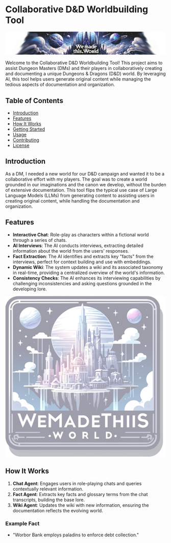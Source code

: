 # Collaborative D&D Worldbuilding Tool

![Banner](static/images/banner.png)

Welcome to the Collaborative D&D Worldbuilding Tool! This project aims to assist Dungeon Masters (DMs) and their players in collaboratively creating and documenting a unique Dungeons & Dragons (D&D) world. By leveraging AI, this tool helps users generate original content while managing the tedious aspects of documentation and organization.

## Table of Contents

- [Introduction](#introduction)
- [Features](#features)
- [How It Works](#how-it-works)
- [Getting Started](#getting-started)
- [Usage](#usage)
- [Contributing](#contributing)
- [License](#license)

## Introduction

As a DM, I needed a new world for our D&D campaign and wanted it to be a collaborative effort with my players. The goal was to create a world grounded in our imaginations and the canon we develop, without the burden of extensive documentation. This tool flips the typical use case of Large Language Models (LLMs) from generating content to assisting users in creating original content, while handling the documentation and organization.

## Features

- **Interactive Chat**: Role-play as characters within a fictional world through a series of chats.
- **AI Interviews**: The AI conducts interviews, extracting detailed information about the world from the users' responses.
- **Fact Extraction**: The AI identifies and extracts key "facts" from the interviews, perfect for context building and use with embeddings.
- **Dynamic Wiki**: The system updates a wiki and its associated taxonomy in real-time, providing a centralized overview of the world's information.
- **Consistency Checks**: The AI enhances its interviewing capabilities by challenging inconsistencies and asking questions grounded in the developing lore.

![Icon](static/images/icon.webp)

## How It Works

1. **Chat Agent**: Engages users in role-playing chats and queries contextually relevant information.
2. **Fact Agent**: Extracts key facts and glossary terms from the chat transcripts, building the base lore.
3. **Wiki Agent**: Updates the wiki with new information, ensuring the documentation reflects the evolving world.

### Example Fact
- "Worbor Bank employs paladins to enforce debt collection."
